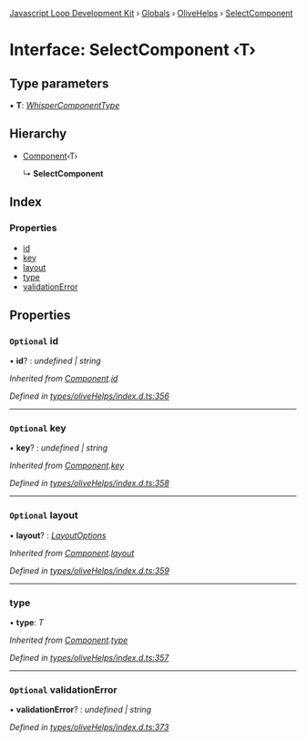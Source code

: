 [Javascript Loop Development Kit](../README.md) › [Globals](../globals.md) › [OliveHelps](../modules/olivehelps.md) › [SelectComponent](olivehelps.selectcomponent.md)

# Interface: SelectComponent ‹**T**›

## Type parameters

▪ **T**: *[WhisperComponentType](../modules/olivehelps.md#whispercomponenttype)*

## Hierarchy

* [Component](olivehelps.component.md)‹T›

  ↳ **SelectComponent**

## Index

### Properties

* [id](olivehelps.selectcomponent.md#optional-id)
* [key](olivehelps.selectcomponent.md#optional-key)
* [layout](olivehelps.selectcomponent.md#optional-layout)
* [type](olivehelps.selectcomponent.md#type)
* [validationError](olivehelps.selectcomponent.md#optional-validationerror)

## Properties

### `Optional` id

• **id**? : *undefined | string*

*Inherited from [Component](olivehelps.component.md).[id](olivehelps.component.md#optional-id)*

*Defined in [types/oliveHelps/index.d.ts:356](https://github.com/open-olive/loop-development-kit/blob/ba5f0aac/ldk/javascript/src/types/oliveHelps/index.d.ts#L356)*

___

### `Optional` key

• **key**? : *undefined | string*

*Inherited from [Component](olivehelps.component.md).[key](olivehelps.component.md#optional-key)*

*Defined in [types/oliveHelps/index.d.ts:358](https://github.com/open-olive/loop-development-kit/blob/ba5f0aac/ldk/javascript/src/types/oliveHelps/index.d.ts#L358)*

___

### `Optional` layout

• **layout**? : *[LayoutOptions](olivehelps.layoutoptions.md)*

*Inherited from [Component](olivehelps.component.md).[layout](olivehelps.component.md#optional-layout)*

*Defined in [types/oliveHelps/index.d.ts:359](https://github.com/open-olive/loop-development-kit/blob/ba5f0aac/ldk/javascript/src/types/oliveHelps/index.d.ts#L359)*

___

###  type

• **type**: *T*

*Inherited from [Component](olivehelps.component.md).[type](olivehelps.component.md#type)*

*Defined in [types/oliveHelps/index.d.ts:357](https://github.com/open-olive/loop-development-kit/blob/ba5f0aac/ldk/javascript/src/types/oliveHelps/index.d.ts#L357)*

___

### `Optional` validationError

• **validationError**? : *undefined | string*

*Defined in [types/oliveHelps/index.d.ts:373](https://github.com/open-olive/loop-development-kit/blob/ba5f0aac/ldk/javascript/src/types/oliveHelps/index.d.ts#L373)*

